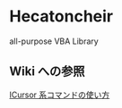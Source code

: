 # Hecatoncheir
all-purpose VBA Library

## Wiki への参照

[ICursor 系コマンドの使い方](https://github.com/RelaxTools/Hecatoncheir/wiki/ICursor-%E7%B3%BB%E3%82%B3%E3%83%9E%E3%83%B3%E3%83%89%E3%81%AE%E4%BD%BF%E3%81%84%E6%96%B9)
